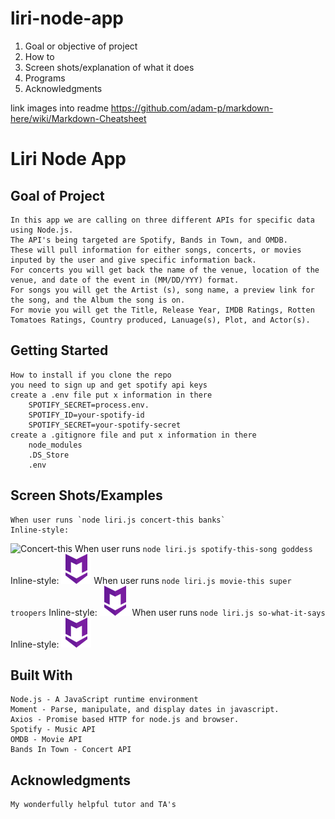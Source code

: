# liri-node-app

1) Goal or objective of project
2) How to 
3) Screen shots/explanation of what it does
4) Programs 
5) Acknowledgments 

link images into readme
https://github.com/adam-p/markdown-here/wiki/Markdown-Cheatsheet


# Liri Node App

## Goal of Project
    In this app we are calling on three different APIs for specific data using Node.js. 
    The API's being targeted are Spotify, Bands in Town, and OMDB. 
    These will pull information for either songs, concerts, or movies inputed by the user and give specific information back. 
    For concerts you will get back the name of the venue, location of the venue, and date of the event in (MM/DD/YYY) format.
    For songs you will get the Artist (s), song name, a preview link for the song, and the Album the song is on. 
    For movie you will get the Title, Release Year, IMDB Ratings, Rotten Tomatoes Ratings, Country produced, Lanuage(s), Plot, and Actor(s). 

## Getting Started
    How to install if you clone the repo
    you need to sign up and get spotify api keys
    create a .env file put x information in there
        SPOTIFY_SECRET=process.env. 
        SPOTIFY_ID=your-spotify-id
        SPOTIFY_SECRET=your-spotify-secret
    create a .gitignore file and put x information in there
        node_modules
        .DS_Store
        .env


## Screen Shots/Examples
    When user runs `node liri.js concert-this banks`
    Inline-style: 
![Concert-this](<img src=images/movie-this.png> "Concert-this")
    When user runs `node liri.js spotify-this-song goddess`
Inline-style: 
![aSpotify-this](https://github.com/adam-p/markdown-here/raw/master/src/common/images/icon48.png "Spotify-this")
    When user runs `node liri.js movie-this super troopers`
Inline-style: 
![Movie-this](https://github.com/adam-p/markdown-here/raw/master/src/common/images/icon48.png "Movie-this")
    When user runs `node liri.js so-what-it-says`
    Inline-style: 
![Do-what-it-says](https://github.com/adam-p/markdown-here/raw/master/src/common/images/icon48.png "Do-what-it-says")

## Built With
    Node.js - A JavaScript runtime environment
    Moment - Parse, manipulate, and display dates in javascript.
    Axios - Promise based HTTP for node.js and browser.
    Spotify - Music API
    OMDB - Movie API
    Bands In Town - Concert API


## Acknowledgments
    My wonderfully helpful tutor and TA's 